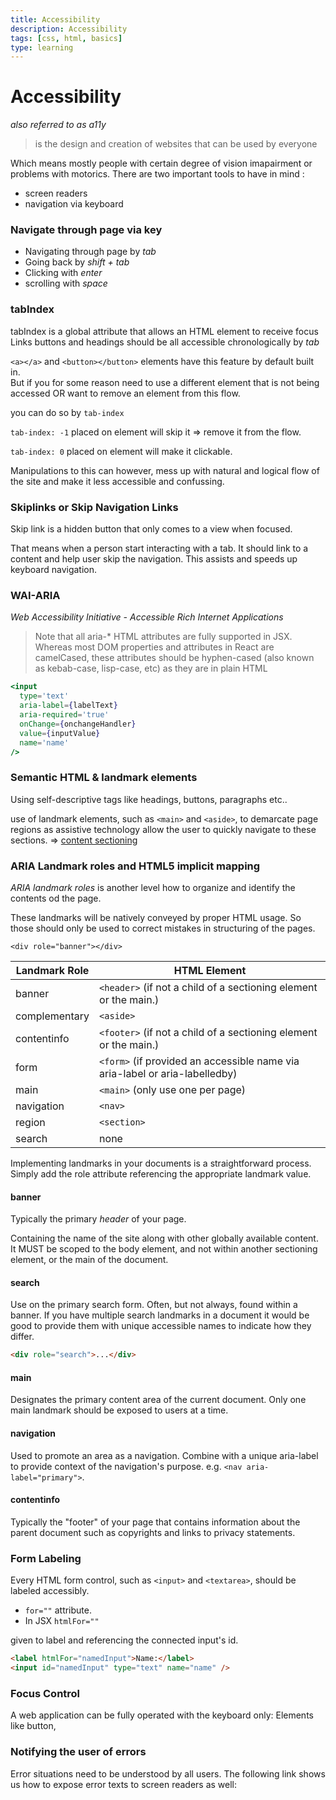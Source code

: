 ```yaml
---
title: Accessibility
description: Accessibility
tags: [css, html, basics]
type: learning
---
```


# Accessibility

_also referred to as a11y_

> is the design and creation of websites that can be used by everyone

Which means mostly people with certain degree of vision imapairment or problems with motorics.
There are two important tools to have in mind :

- screen readers
- navigation via keyboard

### Navigate through page via key

- Navigating through page by _tab_
- Going back by _shift + tab_
- Clicking with _enter_
- scrolling with _space_

### tabIndex

tabIndex is a global attribute that allows an HTML element to receive focus
Links buttons and headings should be all accessible chronologically by _tab_

`<a></a>` and `<button></button>` elements have this feature by default built in.<br/>
But if you for some reason need to use a different element that is not being accessed OR want to remove an element from this flow.

you can do so by `tab-index`

`tab-index: -1` placed on element will skip it => remove it from the flow.

`tab-index: 0` placed on element will make it clickable.

Manipulations to this can however, mess up with natural and logical flow of the site and make it less accessible and confussing.

### Skiplinks or Skip Navigation Links

Skip link is a hidden button that only comes to a view when focused.

That means when a person start interacting with a tab. It should link to a content and help user skip the navigation.
This assists and speeds up keyboard navigation.

### WAI-ARIA

_Web Accessibility Initiative - Accessible Rich Internet Applications_

> Note that all aria-\* HTML attributes are fully supported in JSX. Whereas most DOM properties and attributes in React are camelCased, these attributes should be hyphen-cased (also known as kebab-case, lisp-case, etc) as they are in plain HTML

```jsx
<input
  type='text'
  aria-label={labelText}
  aria-required='true'
  onChange={onchangeHandler}
  value={inputValue}
  name='name'
/>
```

### Semantic HTML & landmark elements

Using self-descriptive tags like headings, buttons, paragraphs etc..

use of landmark elements, such as `<main>` and `<aside>`, to demarcate page regions as assistive technology allow the user to quickly navigate to these sections. => [content sectioning](/#/html-tags#section-tags)

### ARIA Landmark roles and HTML5 implicit mapping

_ARIA landmark roles_ is another level how to organize and identify the contents od the page.

These landmarks will be natively conveyed by proper HTML usage. So those should only be used to correct mistakes in structuring of the pages.

`<div role="banner"></div> `

| Landmark Role | HTML Element                                                                |
| ------------- | --------------------------------------------------------------------------- |
| banner        | `<header>` (if not a child of a sectioning element or the main.)            |
| complementary | `<aside>`                                                                   |
| contentinfo   | `<footer>` (if not a child of a sectioning element or the main.)            |
| form          | `<form>` (if provided an accessible name via aria-label or aria-labelledby) |
| main          | `<main>` (only use one per page)                                            |
| navigation    | `<nav>`                                                                     |
| region        | `<section>`                                                                 |
| search        | none                                                                        |

Implementing landmarks in your documents is a straightforward process.
Simply add the role attribute referencing the appropriate landmark value.

#### banner

Typically the primary _header_ of your page.

Containing the name of the site along with other globally available content. It MUST be scoped to the body element, and not within another sectioning element, or the main of the document.

#### search

Use on the primary search form. Often, but not always, found within a banner. If you have multiple search landmarks in a document it would be good to provide them with unique accessible names to indicate how they differ.

```html
<div role="search">...</div>
```

#### main

Designates the primary content area of the current document. Only one main landmark should be exposed to users at a time.

#### navigation

Used to promote an area as a navigation. Combine with a unique aria-label to provide context of the navigation's purpose. e.g. `<nav aria-label="primary">`.

#### contentinfo

Typically the "footer" of your page that contains information about the parent document such as copyrights and links to privacy statements.

### Form Labeling

Every HTML form control, such as `<input>` and `<textarea>`, should be labeled accessibly.

- `for=""` attribute.
- In JSX `htmlFor=""`

given to label and referencing the connected input's id.

```html
<label htmlFor="namedInput">Name:</label>
<input id="namedInput" type="text" name="name" />
```

### Focus Control

A web application can be fully operated with the keyboard only:
Elements like button,

### Notifying the user of errors

Error situations need to be understood by all users. The following link shows us how to expose error texts to screen readers as well:
